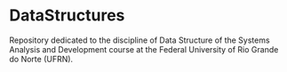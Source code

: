 # DataStructures
Repository dedicated to the discipline of Data Structure of the Systems Analysis and Development course at the Federal University of Rio Grande do Norte (UFRN).
